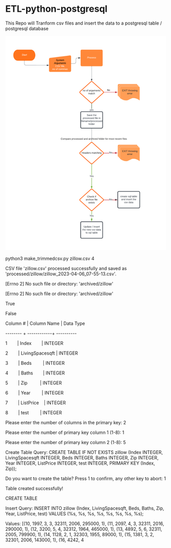 # ETL-python-postgresql
This Repo will Tranform csv files and insert the data to a postgresql table / postgresql database


![Flow chart ETL](https://github.com/AlokReddy97/ETL-python-postgresql/raw/main/Flow_chart_ETL.png)


python3 make_trimmedcsv.py zillow.csv 4

CSV file 'zillow.csv' processed successfully and saved as 'processed/zillow/zillow_2023-04-06_07-55-13.csv'.

[Errno 2] No such file or directory: 'archived/zillow'

[Errno 2] No such file or directory: 'archived/zillow'

True

False

Column # | Column Name | Data Type

-------- + ------------+ ----------

1        | Index        | INTEGER

2        | LivingSpacesqft | INTEGER

3        | Beds         | INTEGER

4        | Baths        | INTEGER

5        | Zip          | INTEGER

6        | Year         | INTEGER

7        | ListPrice    | INTEGER

8        | test         | INTEGER

Please enter the number of columns in the primary key: 2

Please enter the number of primary key column 1 (1-8): 1

Please enter the number of primary key column 2 (1-8): 5

Create Table Query: CREATE TABLE IF NOT EXISTS zillow (Index INTEGER, LivingSpacesqft INTEGER, Beds INTEGER, Baths INTEGER, Zip INTEGER, Year INTEGER, ListPrice INTEGER, test INTEGER, PRIMARY KEY (Index, Zip));

Do you want to create the table? Press 1 to confirm, any other key to abort: 1

Table created successfully!

CREATE TABLE

Insert Query: INSERT INTO zillow (Index, LivingSpacesqft, Beds, Baths, Zip, Year, ListPrice, test) VALUES (%s, %s, %s, %s, %s, %s, %s, %s);

Values: [(10, 1997, 3, 3, 32311, 2006, 295000, 1), (11, 2097, 4, 3, 32311, 2016, 290000, 1), (12, 3200, 5, 4, 32312, 1964, 465000, 1), (13, 4892, 5, 6, 32311, 2005, 799900, 1), (14, 1128, 2, 1, 32303, 1955, 89000, 1), (15, 1381, 3, 2, 32301, 2006, 143000, 1), (16, 4242, 4

